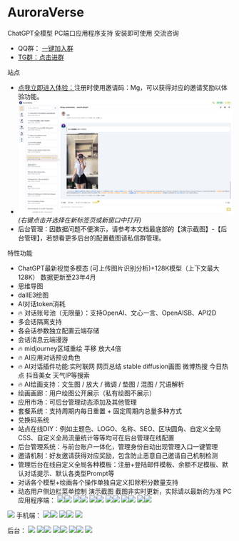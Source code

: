 # AuroraVerse
ChatGPT全模型
PC端口应用程序支持 安装即可使用
交流咨询
- QQ群： <a target="_blank" href="http://qm.qq.com/cgi-bin/qm/qr?_wv=1027&k=GaoIQZ25WLXeFu7InwADlozIr4GYuCQT&authKey=36V43vid6fomB8UJqdp50%2BQhURNUE4et2kfRtzFRDlH5j1SFEIPCIOKGSTec1rEb&noverify=0&group_code=686489115">一键加入群 
- TG群：<a  target="_blank"  href="https://t.me/+c7OsQs5N2Rg0ZjYx">点击进群</a>

站点
- <a  target="_blank"  href="https://vip.talktoai.club/auth?type=register&invite=Mg">点我立即进入体验：</a>注册时使用邀请码：Mg，可以获得对应的邀请奖励以体验功能。
- [![对话插件功能视频](https://github.com/dylanm199009/AuroraVerse/blob/main/p-3.png)](https://github.com/dylanm199009/AuroraVerse/blob/main/show.mp4) *(右键点击并选择在新标签页或新窗口中打开)*
- 后台管理：因数据问题不便演示，请参考本文档最底部的【演示截图】-【后台管理】，若想看更多后台的配置截图请私信群管理。

特性功能
-  ChatGPT最新视觉多模态 (可上传图片识别分析)+128K模型（上下文最大128K） 数据更新至23年4月
-  思维导图
-  dallE3绘图
-  AI对话token消耗
-  🔥 对话账号池（无限量）：支持OpenAI、文心一言、OpenAISB、API2D
-  多会话隔离支持
-  各会话参数独立配置云端存储
-  会话消息云端漫游
- 🔥 midjourney区域重绘 平移 放大4倍
- 🔥 AI应用对话预设角色
- 🔥 AI对话插件功能:实时联网 网页总结 stable diffusion画图 微博热搜 今日热点 抖音美女 天气IP等搜索
- 🔥 AI绘画支持：文生图 / 放大 / 微调 / 垫图 / 混图 / 咒语解析
-  绘画画廊：用户绘图公开展示（私有绘图不展示）
-  应用市场：可后台管理动态添加及其他管理
-  套餐系统：支持周期内每日重置 + 固定周期内总量多种方式
-  兑换码系统
-  站点在线DIY：例如主题色、LOGO、名称、SEO、区块圆角、自定义全局CSS、自定义全局流量统计等等均可在后台管理在线配置
-  后台管理系统：与前台账户一体化，管理身份自动出现管理入口一键管理
-  邀请机制：好友邀请获得对应奖励，包含防止恶意自己邀请自己机制检测
-  管理后台在线自定义全局各种模板：注册+登陆邮件模板、余额不足模板、默认对话提示、默认各类型Prompt等
-  对话各个模型+绘画各个操作单独自定义扣除积分数量支持
-  动态用户侧边栏菜单控制
演示截图
截图非实时更新，实际请以最新的为准
PC应用程序端：
<image src="https://github.com/dylanm199009/AuroraVerse/blob/main/p-1.png"/><image src="https://github.com/dylanm199009/AuroraVerse/blob/main/p-2.png"/>
<image src="https://github.com/dylanm199009/AuroraVerse/blob/main/p-3.png"/><image src="https://github.com/dylanm199009/AuroraVerse/blob/main/p-4.png"/>
<image src="https://github.com/dylanm199009/AuroraVerse/blob/main/p-5.png"/><image src="https://github.com/dylanm199009/AuroraVerse/blob/main/p-6.png"/>
<image src="https://github.com/dylanm199009/AuroraVerse/blob/main/1.png"/><image src="https://github.com/dylanm199009/AuroraVerse/blob/main/2.png"/>
<image src="https://github.com/dylanm199009/AuroraVerse/blob/main/3.png"/><image src="https://github.com/dylanm199009/AuroraVerse/blob/main/4.png"/>
<image src="https://github.com/dylanm199009/AuroraVerse/blob/main/5.png"/><image src="https://github.com/dylanm199009/AuroraVerse/blob/main/6.png"/>
<image src="https://github.com/dylanm199009/AuroraVerse/blob/main/7.png"/>
手机端：
<image src="https://github.com/dylanm199009/AuroraVerse/blob/main/15-1.PNG"/><image src="https://github.com/dylanm199009/AuroraVerse/blob/main/16.PNG"/>
<image src="https://github.com/dylanm199009/AuroraVerse/blob/main/17.PNG"/><image src="https://github.com/dylanm199009/AuroraVerse/blob/main/18.PNG"/>
<image src="https://github.com/dylanm199009/AuroraVerse/blob/main/19.png"/>

后台：
<image src="https://github.com/dylanm199009/AuroraVerse/blob/main/8.png"/>
<image src="https://github.com/dylanm199009/AuroraVerse/blob/main/9.png"/><image src="https://github.com/dylanm199009/AuroraVerse/blob/main/10.png"/>
<image src="https://github.com/dylanm199009/AuroraVerse/blob/main/11.png"/><image src="https://github.com/dylanm199009/AuroraVerse/blob/main/12.png"/>
<image src="https://github.com/dylanm199009/AuroraVerse/blob/main/13.png"/><image src="https://github.com/dylanm199009/AuroraVerse/blob/main/14.png"/>
<image src="https://github.com/dylanm199009/AuroraVerse/blob/main/15.png"/>


